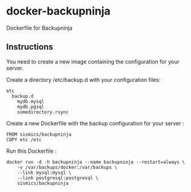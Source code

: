 # docker-backupninja
Dockerfile for Backupninja

## Instructions

You need to create a new image containing the configuration for your server.

Create a directory /etc/backup.d with your configuration files:
```
etc
  backup.d
    mydb.mysql
    mydb.pgsql
    somedirectory.rsync
```

Create a new Dockerfile with the backup configuration for your server :
```
FROM sismics/backupninja
COPY etc /etc
```

Run this Dockerfile :

```
docker run -d -h backupninja --name backupninja --restart=always \
    -v /var/backups/docker:/var/backups \
    --link mysql:mysql \
    --link postgresql:postgresql \
    sismics/backupninja
```
